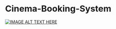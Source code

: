 # Cinema-Booking-System

[![IMAGE ALT TEXT HERE](https://img.youtube.com/vi/nFWULdXLddQ/0.jpg)](https://youtu.be/nFWULdXLddQ)
